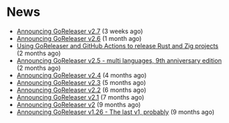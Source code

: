 # News
- [Announcing GoReleaser v2.7](https://goreleaser.com/blog/goreleaser-v2.7/) (3 weeks ago)
- [Announcing GoReleaser v2.6](https://goreleaser.com/blog/goreleaser-v2.6/) (1 month ago)
- [Using GoReleaser and GitHub Actions to release Rust and Zig projects](https://goreleaser.com/blog/rust-zig/) (2 months ago)
- [Announcing GoReleaser v2.5 - multi languages, 9th anniversary edition](https://goreleaser.com/blog/goreleaser-v2.5/) (2 months ago)
- [Announcing GoReleaser v2.4](https://goreleaser.com/blog/goreleaser-v2.4/) (4 months ago)
- [Announcing GoReleaser v2.3](https://goreleaser.com/blog/goreleaser-v2.3/) (5 months ago)
- [Announcing GoReleaser v2.2](https://goreleaser.com/blog/goreleaser-v2.2/) (6 months ago)
- [Announcing GoReleaser v2.1](https://goreleaser.com/blog/goreleaser-v2.1/) (7 months ago)
- [Announcing GoReleaser v2](https://goreleaser.com/blog/goreleaser-v2/) (9 months ago)
- [Announcing GoReleaser v1.26 - The last v1, probably](https://goreleaser.com/blog/goreleaser-v1.26/) (9 months ago)
